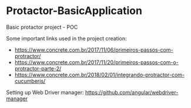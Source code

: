 # Protactor-BasicApplication
Basic protactor project - POC

Some important links used in the project creation:
*  https://www.concrete.com.br/2017/11/06/primeiros-passos-com-protractor/
* https://www.concrete.com.br/2017/11/20/primeiros-passos-com-o-protractor-parte-2/
* https://www.concrete.com.br/2018/02/01/integrando-protractor-com-cucumberjs/


Setting up Web Driver manager: https://github.com/angular/webdriver-manager
